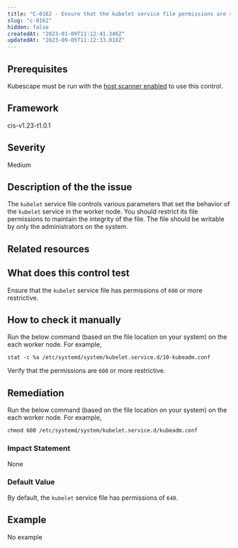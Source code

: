```yaml
---
title: "C-0162 - Ensure that the kubelet service file permissions are set to 600 or more restrictive"
slug: "c-0162"
hidden: false
createdAt: "2023-01-09T11:12:41.346Z"
updatedAt: "2023-09-05T11:12:33.018Z"
---
```

## Prerequisites
Kubescape must be run with the [host scanner enabled](../scanning.md#the-host-scanner) to use this control.
## Framework
cis-v1.23-t1.0.1
## Severity
Medium
## Description of the the issue
The `kubelet` service file controls various parameters that set the behavior of the `kubelet` service in the worker node. You should restrict its file permissions to maintain the integrity of the file. The file should be writable by only the administrators on the system.
## Related resources

## What does this control test
Ensure that the `kubelet` service file has permissions of `600` or more restrictive.
## How to check it manually
Run the below command (based on the file location on your system) on the each worker node. For example,

 
```
stat -c %a /etc/systemd/system/kubelet.service.d/10-kubeadm.conf

```
 Verify that the permissions are `600` or more restrictive.
## Remediation
Run the below command (based on the file location on your system) on the each worker node. For example,

 
```
chmod 600 /etc/systemd/system/kubelet.service.d/kubeadm.conf

```
### Impact Statement
None
### Default Value
By default, the `kubelet` service file has permissions of `640`.
## Example
No example